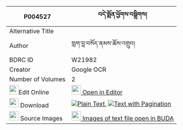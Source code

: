 |P004527|བདེ་སྨོན་ཕྱོགས་བསྒྲིགས། 
| --- | --- 
|Alternative Title |
|Author| གླག་བླ་བསོད་ནམས་ཆོས་འགྲུབ།
|BDRC ID | W21982
|Creator | Google OCR
|Number of Volumes| 2
|<img width="25" src="https://img.icons8.com/color/25/000000/edit-property.png">Edit Online| [<img width="25" src="https://avatars.githubusercontent.com/u/45091458?s=200&v=4"> Open in Editor](http://editor.openpecha.org/P004527)
|<img width="25" src="https://img.icons8.com/fluent/48/000000/download-2.png"/>  Download | [![](https://img.icons8.com/color/20/000000/txt.png)Plain Text](https://github.com/Openpecha/P004527/releases/download/v1/de_mon_chok_drik_plain_P004527.zip), [![](https://img.icons8.com/color/20/000000/txt.png)Text with Pagination](https://github.com/Openpecha/P004527/releases/download/v1/de_mon_chok_drik_pages_P004527.zip)
|<img width="25" src="https://img.icons8.com/plasticine/100/000000/pictures-folder.png"/>  Source Images | [<img width="25" src="https://library.bdrc.io/icons/BUDA-small.svg"> Images of text file open in BUDA](https://library.bdrc.io/show/bdr:W21982)